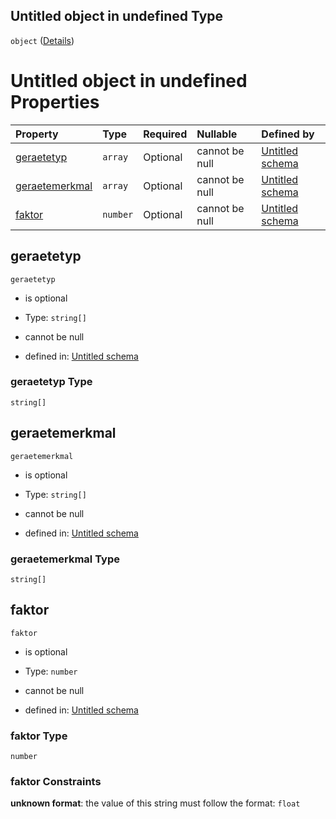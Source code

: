 ## Untitled object in undefined Type

`object` ([Details](geraeteeigenschaften.md))

# Untitled object in undefined Properties

| Property                          | Type     | Required | Nullable       | Defined by                                                                                                                                                                                |
| :-------------------------------- | :------- | :------- | :------------- | :---------------------------------------------------------------------------------------------------------------------------------------------------------------------------------------- |
| [geraetetyp](#geraetetyp)         | `array`  | Optional | cannot be null | [Untitled schema](geraetetyp.md "https://raw.githubusercontent.com/conuti-gmbh/bo4e/main/schemas/v1/enum/Geraetetyp.schema.json#/properties/geraetetyp")                                  |
| [geraetemerkmal](#geraetemerkmal) | `array`  | Optional | cannot be null | [Untitled schema](geraetemerkmal.md "https://raw.githubusercontent.com/conuti-gmbh/bo4e/main/schemas/v1/enum/Geraetemerkmal.schema.json#/properties/geraetemerkmal")                      |
| [faktor](#faktor)                 | `number` | Optional | cannot be null | [Untitled schema](geraeteeigenschaften-properties-faktor.md "https://raw.githubusercontent.com/conuti-gmbh/bo4e/main/schemas/v1/com/Geraeteeigenschaften.schema.json#/properties/faktor") |

## geraetetyp



`geraetetyp`

*   is optional

*   Type: `string[]`

*   cannot be null

*   defined in: [Untitled schema](geraetetyp.md "https://raw.githubusercontent.com/conuti-gmbh/bo4e/main/schemas/v1/enum/Geraetetyp.schema.json#/properties/geraetetyp")

### geraetetyp Type

`string[]`

## geraetemerkmal



`geraetemerkmal`

*   is optional

*   Type: `string[]`

*   cannot be null

*   defined in: [Untitled schema](geraetemerkmal.md "https://raw.githubusercontent.com/conuti-gmbh/bo4e/main/schemas/v1/enum/Geraetemerkmal.schema.json#/properties/geraetemerkmal")

### geraetemerkmal Type

`string[]`

## faktor



`faktor`

*   is optional

*   Type: `number`

*   cannot be null

*   defined in: [Untitled schema](geraeteeigenschaften-properties-faktor.md "https://raw.githubusercontent.com/conuti-gmbh/bo4e/main/schemas/v1/com/Geraeteeigenschaften.schema.json#/properties/faktor")

### faktor Type

`number`

### faktor Constraints

**unknown format**: the value of this string must follow the format: `float`
